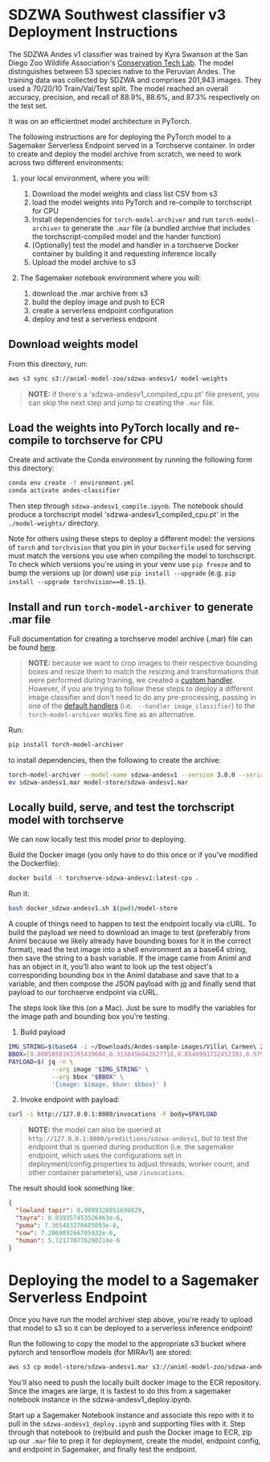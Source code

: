 # SDZWA Southwest classifier v3 Deployment Instructions

The SDZWA Andes v1 classifier was trained by Kyra Swanson at the San Diego Zoo Wildlife Association's [Conservation Tech Lab](https://github.com/conservationtechlab/). The model distinguishes between 53 species native to the Peruvian Andes. The training data was collected by SDZWA and comprises 201,943 images. They used a 70/20/10 Train/Val/Test split. The model reached an overall accuracy, precision, and recall of 88.9%, 88.6%, and 87.3% respectively on the test set.

It was on an efficientnet model architecture in PyTorch.

The following instructions are for deploying the PyTorch model to a Sagemaker Serverless Endpoint served in a Torchserve container. In order to create and deploy the model archive from scratch, we need to work across two different environments:

1. your local environment, where you will:

   1. Download the model weights and class list CSV from s3
   2. load the model weights into PyTorch and re-compile to torchscript for CPU
   3. Install dependencies for `torch-model-archiver` and run `torch-model-archiver` to generate the `.mar` file (a bundled archive that includes the torchscript-compiled model and the hander function)
   4. [Optionally] test the model and handler in a torchserve Docker container by building it and requesting inference locally
   5. Upload the model archive to s3

2. The Sagemaker notebook environment where you will:

   1. download the .mar archive from s3
   2. build the deploy image and push to ECR
   3. create a serverless endpoint configuration
   4. deploy and test a serverless endpoint

## Download weights model

From this directory, run:

```bash
aws s3 sync s3://animl-model-zoo/sdzwa-andesv1/ model-weights
```

> **NOTE:** if there's a 'sdzwa-andesv1_compiled_cpu.pt' file present, you can skip the next step and jump to creating the `.mar` file.

## Load the weights into PyTorch locally and re-compile to torchserve for CPU

Create and activate the Conda environment by running the following form this directory:

```bash
conda env create -f environment.yml
conda activate andes-classifier
```

Then step through `sdzwa-andesv1_compile.ipynb`. The notebook should produce a torchscript model 'sdzwa-andesv1_compiled_cpu.pt' in the `./model-weights/` directory.

Note for others using these steps to deploy a different model: the versions of `torch` and `torchvision` that you pin in your `Dockerfile` used for serving must match the versions you use when compiling the model to torchscript. To check which versions you're using in your venv use `pip freeze` and to bump the versions up (or down) use `pip install --upgrade` (e.g. `pip install --upgrade torchvision==0.15.1`).

## Install and run `torch-model-archiver` to generate .mar file

Full documentation for creating a torchserve model archive (.mar) file can be found [here](https://github.com/pytorch/serve/tree/master/model-archiver#creating-a-model-archive).

> **NOTE:** because we want to crop images to their respective bounding boxes and resize them to match the resizing and transformations that were performed during training, we created a [custom handler](https://github.com/pytorch/serve/blob/master/docs/custom_service.md#custom-handlers). However, if you are trying to follow these steps to deploy a different image classifier and don't need to do any pre-processing, passing in one of the [default handlers](https://github.com/pytorch/serve/blob/master/docs/default_handlers.md) (i.e. ` --handler image_classifier`) to the `torch-model-archiver` works fine as an alternative.

Run:

```bash
pip install torch-model-archiver
```

to install dependencies, then the following to create the archive:

```bash
torch-model-archiver --model-name sdzwa-andesv1 --version 3.0.0 --serialized-file model-weights/andes_v1_compiled_cpu.pt --extra-files index_to_name.json --handler sdzwa-andesv1_handler.py
mv sdzwa-andesv1.mar model-store/sdzwa-andesv1.mar
```

## Locally build, serve, and test the torchscript model with torchserve

We can now locally test this model prior to deploying.

Build the Docker image (you only have to do this once or if you've modified the Dockerfile):

```bash
docker build -t torchserve-sdzwa-andesv1:latest-cpu .
```

Run it:

```bash
bash docker_sdzwa-andesv1.sh $(pwd)/model-store
```

A couple of things need to happen to test the endpoint locally via cURL. To build the payload we need to download an image to test (preferably from Animl because we likely already have bounding boxes for it in the correct format), read the test image into a shell environment as a base64 string, then save the string to a bash variable. If the image came from Animl and has an object in it, you'll also want to look up the test object's corresponding bounding box in the Animl database and save that to a variable, and then compose the JSON payload with [jq](https://stedolan.github.io/jq/download/) and finally send that payload to our torchserve endpoint via cURL.

The steps look like this (on a Mac). Just be sure to modify the variables for the image path and bounding box you're testing.

1. Build payload

```bash
IMG_STRING=$(base64 -i ~/Downloads/Andes-sample-images/Villa\ Carmen\ 2b_20170711_055536_Brazilian\ tapir.jpg)
BBOX=[0.0005858103395439684,0.3138456642627716,0.8546993732452393,0.9790124893188477]
PAYLOAD=$( jq -n \
            --arg image "$IMG_STRING" \
            --arg bbox "$BBOX" \
            '{image: $image, bbox: $bbox}' )

```

2. Invoke endpoint with payload:

```bash
curl -i http://127.0.0.1:8080/invocations -F body=$PAYLOAD
```

> **NOTE:** the model can also be queried at `http://127.0.0.1:8080/predictions/sdzwa-andesv1`, but to test the endpoint that is queried during production (i.e. the sagemaker endpoint, which uses the configurations set in deployment/config.properties to adjust threads, worker count, and other container parameters), use `/invocations`.

The result should look something like:

```json
{
  "lowland tapir": 0.9999328851699829,
  "tayra": 8.039357453526463e-6,
  "puma": 7.365483270405093e-6,
  "cow": 7.206989266705932e-6,
  "human": 5.721770776290214e-6
}
```

# Deploying the model to a Sagemaker Serverless Endpoint

Once you have run the model archiver step above, you're ready to upload that model to s3 so it can be deployed to a serverless inference endpoint!

Run the following to copy the model to the appropriate s3 bucket where pytorch and tensorflow models (for MIRAv1) are stored:

```bash
aws s3 cp model-store/sdzwa-andesv1.mar s3://animl-model-zoo/sdzwa-andesv1/
```

You'll also need to push the locally built docker image to the ECR repository. Since the images are large, it is fastest to do this from a sagemaker notebook instance in the sdzwa-andesv1_deploy.ipynb.

Start up a Sagemaker Notebook instance and associate this repo with it to pull in the `sdzwa-andesv1_deploy.ipynb` and supporting files with it. Step through that notebook to (re)build and push the Docker image to ECR, zip up our `.mar` file to prep it for deployment, create the model, endpoint config, and endpoint in Sagemaker, and finally test the endpoint.
